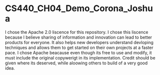 # CS440_CH04_Demo_Corona_Joshua

  I chose the Apache 2.0 liscence for this repository. I chose this liscence because I believe sharing of information and innovation can lead to better products for everyone. It also helps new developers understand devloping techniques and allows them to get started on their own projects at a faster pace. I chose Apache beacause even though its free to use and modify, it must include the original copywerigt in its implementation. Credit should be given where its deserved, while aloowing others to build of a very good idea.
